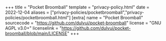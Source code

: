 +++
title = "Pocket Broomball"
template = "privacy-policy.html"
date = 2022-12-04
aliases = ["privacy-policies/pocketbroomball","privacy-policies/pocketbroomball.html"]
[extra]
name = "Pocket Broomball"
sourcecode = "https://github.com/dulvui/pocket-broomball"
license = "GNU AGPL v3.0+"
licenselink = "https://github.com/dulvui/pocket-broomball/blob/main/LICENSE"
+++
